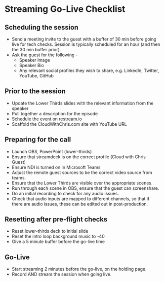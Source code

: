 # Streaming Go-Live Checklist

## Scheduling the session

* Send a meeting invite to the guest with a buffer of 30 min before going live for tech checks. Session is typically scheduled for an hour (and then the 30 min buffer prior).
* Ask the guest for the following -
  * Speaker Image
  * Speaker Bio
  * Any relevant social profiles they wish to share, e.g. LinkedIn, Twitter, YouTube, GitHub

## Prior to the session

* Update the Lower Thirds slides with the relevant information from the speaker
* Pull together a description for the episode
* Schedule the event on restream.io
* Scaffold the CloudWithChris.com site with YouTube URL

## Preparing for the call

* Launch OBS, PowerPoint (lower-thirds)
* Ensure that streamdeck is on the correct profile (Cloud with Chris Guest)
* Ensure NDI is turned on in Microsoft Teams
* Adjust the remote guest sources to be the correct video source from teams.
* Ensure that the Lower Thirds are visible over the appropriate scenes.
* Run through each scene in OBS, ensure that the guest can screenshare.
* Do an initial recording to check for any audio issues.
* Check that audio inputs are mapped to different channels, so that if there are audio issues, these can be edited out in post-production.

## Resetting after pre-flight checks

* Reset lower-thirds deck to initial slide
* Reset the intro loop background music to -40
* Give a 5 minute buffer before the go-live time

## Go-Live

* Start streaming 2 minutes before the go-live, on the holding page.
* Record AND stream the session when going live.
